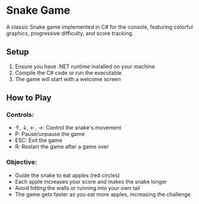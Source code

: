# Snake Game
A classic Snake game implemented in C# for the console, featuring colorful graphics, progressive difficulty, and score tracking.

## Setup

1. Ensure you have .NET runtime installed on your machine
2. Compile the C# code or run the executable
3. The game will start with a welcome screen

## How to Play

### Controls:

- ↑, ↓, ←, →: Control the snake's movement
- P: Pause/unpause the game
- ESC: Exit the game
- R: Restart the game after a game over


### Objective:

- Guide the snake to eat apples (red circles)
- Each apple increases your score and makes the snake longer
- Avoid hitting the walls or running into your own tail
- The game gets faster as you eat more apples, increasing the challenge
